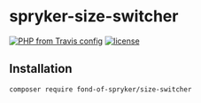 # spryker-size-switcher

[![PHP from Travis config](https://img.shields.io/travis/php-v/symfony/symfony.svg)](https://php.net/)
[![license](https://img.shields.io/github/license/mashape/apistatus.svg)](https://packagist.org/packages/fond-of-spryker/size-switcher)

## Installation

```
composer require fond-of-spryker/size-switcher
```
